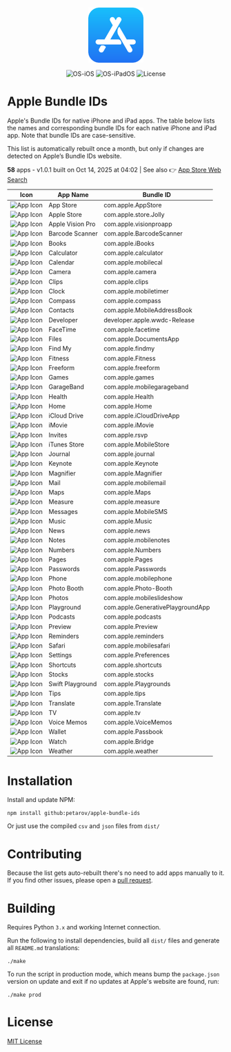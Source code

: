 <p align="center">
  <img src="../app-store.png" width="128"/>
</p>
<p align="center">
  <img alt="OS-iOS" src="https://img.shields.io/badge/iOS-gray?style=flat-square"/>
  <img alt="OS-iPadOS" src="https://img.shields.io/badge/iPadOS-gray?style=flat-square"/>
  <img alt="License" src="https://img.shields.io/github/license/petarov/google-app-ids?style=square">
</p>

# Apple Bundle IDs

Apple's Bundle IDs for native iPhone and iPad apps. The table below lists the names and corresponding bundle IDs for each native iPhone and iPad app. Note that bundle IDs are case-sensitive.

This list is automatically rebuilt once a month, but only if changes are detected on Apple’s Bundle IDs website.

**58** apps - v1.0.1 built on Oct 14, 2025 at 04:02 | See also :point_right: [App Store Web Search](https://github.com/petarov/appstore-web-search)



| Icon | App Name | Bundle ID |
| --- | --- | --- |
| ![App Icon](https://help.apple.com/assets/68A38E3994BDB53F0B0ABD67/68A38E3D94BDB53F0B0ABD6D/en_US/071e3d808543888575c6809333e268ee.png) | App Store |  com.apple.AppStore
| ![App Icon](https://help.apple.com/assets/68A38E3994BDB53F0B0ABD67/68A38E3D94BDB53F0B0ABD6D/en_US/3aa245d67f58556018efaf0a0e703363.png) | Apple Store |  com.apple.store.Jolly
| ![App Icon](https://help.apple.com/assets/68A38E3994BDB53F0B0ABD67/68A38E3D94BDB53F0B0ABD6D/en_US/68132eb07bb1f0d65cc8c747a395be74.png) | Apple Vision Pro |  com.apple.visionproapp
| ![App Icon](https://help.apple.com/assets/68A38E3994BDB53F0B0ABD67/68A38E3D94BDB53F0B0ABD6D/en_US/ca5a1e4072313662b6c482f355832655.png) | Barcode Scanner |  com.apple.BarcodeScanner
| ![App Icon](https://help.apple.com/assets/68A38E3994BDB53F0B0ABD67/68A38E3D94BDB53F0B0ABD6D/en_US/4ce7080ba99d1cf2fb7e1ceb4faba546.png) | Books |  com.apple.iBooks
| ![App Icon](https://help.apple.com/assets/68A38E3994BDB53F0B0ABD67/68A38E3D94BDB53F0B0ABD6D/en_US/ab8dd0573297379c23f2d9fc443be5b4.png) | Calculator |  com.apple.calculator
| ![App Icon](https://help.apple.com/assets/68A38E3994BDB53F0B0ABD67/68A38E3D94BDB53F0B0ABD6D/en_US/4aa265c5603173e8695be48df19d1cd1.png) | Calendar |  com.apple.mobilecal
| ![App Icon](https://help.apple.com/assets/68A38E3994BDB53F0B0ABD67/68A38E3D94BDB53F0B0ABD6D/en_US/d83b0c771bd8e11eff8fb422eb26f899.png) | Camera |  com.apple.camera
| ![App Icon](https://help.apple.com/assets/68A38E3994BDB53F0B0ABD67/68A38E3D94BDB53F0B0ABD6D/en_US/dd89c64a50298e69d1e7cf960d52726f.png) | Clips |  com.apple.clips
| ![App Icon](https://help.apple.com/assets/68A38E3994BDB53F0B0ABD67/68A38E3D94BDB53F0B0ABD6D/en_US/cf7887851fe5a3de6c26e36bcfa1288a.png) | Clock |  com.apple.mobiletimer
| ![App Icon](https://help.apple.com/assets/68A38E3994BDB53F0B0ABD67/68A38E3D94BDB53F0B0ABD6D/en_US/e1ae2449ece5ff4a768f606d8b852b16.png) | Compass |  com.apple.compass
| ![App Icon](https://help.apple.com/assets/68A38E3994BDB53F0B0ABD67/68A38E3D94BDB53F0B0ABD6D/en_US/ac29af9afd2d17634110bf8d2fa68727.png) | Contacts |  com.apple.MobileAddressBook
| ![App Icon](https://help.apple.com/assets/68A38E3994BDB53F0B0ABD67/68A38E3D94BDB53F0B0ABD6D/en_US/964ccbcbded3058f3a838b85b7d24c2f.png) | Developer |  developer.apple.wwdc-Release
| ![App Icon](https://help.apple.com/assets/68A38E3994BDB53F0B0ABD67/68A38E3D94BDB53F0B0ABD6D/en_US/9868795ff25ef207a95d8374ae894aba.png) | FaceTime |  com.apple.facetime
| ![App Icon](https://help.apple.com/assets/68A38E3994BDB53F0B0ABD67/68A38E3D94BDB53F0B0ABD6D/en_US/6f00e551511672f29c1dfb5cd6a4a601.png) | Files |  com.apple.DocumentsApp
| ![App Icon](https://help.apple.com/assets/68A38E3994BDB53F0B0ABD67/68A38E3D94BDB53F0B0ABD6D/en_US/5950824507e491d57be65034bf29a0ab.png) | Find My |  com.apple.findmy
| ![App Icon](https://help.apple.com/assets/68A38E3994BDB53F0B0ABD67/68A38E3D94BDB53F0B0ABD6D/en_US/f594631046db54f6326160c45fa6c9ea.png) | Fitness |  com.apple.Fitness
| ![App Icon](https://help.apple.com/assets/68A38E3994BDB53F0B0ABD67/68A38E3D94BDB53F0B0ABD6D/en_US/5fb4c4a70f03170b245385137aac8aa3.png) | Freeform |  com.apple.freeform
| ![App Icon](https://help.apple.com/assets/68A38E3994BDB53F0B0ABD67/68A38E3D94BDB53F0B0ABD6D/en_US/ac882cf17b94e38acaa48601ea811177.png) | Games |  com.apple.games
| ![App Icon](https://help.apple.com/assets/68A38E3994BDB53F0B0ABD67/68A38E3D94BDB53F0B0ABD6D/en_US/9ded1a37474fc59b6451a6373a142ad7.png) | GarageBand |  com.apple.mobilegarageband
| ![App Icon](https://help.apple.com/assets/68A38E3994BDB53F0B0ABD67/68A38E3D94BDB53F0B0ABD6D/en_US/65718d0717bdb4b6e4c9c3f3e62df0a8.png) | Health |  com.apple.Health
| ![App Icon](https://help.apple.com/assets/68A38E3994BDB53F0B0ABD67/68A38E3D94BDB53F0B0ABD6D/en_US/1205f679b38b123bc51ae6f39f928425.png) | Home |  com.apple.Home
| ![App Icon](https://help.apple.com/assets/68A38E3994BDB53F0B0ABD67/68A38E3D94BDB53F0B0ABD6D/en_US/360b9f7ed11b719dab6849ccf2f36c4d.png) | iCloud Drive |  com.apple.iCloudDriveApp
| ![App Icon](https://help.apple.com/assets/68A38E3994BDB53F0B0ABD67/68A38E3D94BDB53F0B0ABD6D/en_US/d648727d6a75c04a00f37fcdf6cf8e89.png) | iMovie |  com.apple.iMovie
| ![App Icon](https://help.apple.com/assets/68A38E3994BDB53F0B0ABD67/68A38E3D94BDB53F0B0ABD6D/en_US/1914fc663f67825e1d88aa229056328b.png) | Invites |  com.apple.rsvp
| ![App Icon](https://help.apple.com/assets/68A38E3994BDB53F0B0ABD67/68A38E3D94BDB53F0B0ABD6D/en_US/3492fe28adf19dd77236362c7b50cf3b.png) | iTunes Store |  com.apple.MobileStore
| ![App Icon](https://help.apple.com/assets/68A38E3994BDB53F0B0ABD67/68A38E3D94BDB53F0B0ABD6D/en_US/73b9ae126aee1b78cf3a0326c16f2eb6.png) | Journal |  com.apple.journal
| ![App Icon](https://help.apple.com/assets/68A38E3994BDB53F0B0ABD67/68A38E3D94BDB53F0B0ABD6D/en_US/4404f94bb00a8e0e08be4d39f1bdc57a.png) | Keynote |  com.apple.Keynote
| ![App Icon](https://help.apple.com/assets/68A38E3994BDB53F0B0ABD67/68A38E3D94BDB53F0B0ABD6D/en_US/6c2e0c6768f9348e652b29c821e9c7a7.png) | Magnifier |  com.apple.Magnifier
| ![App Icon](https://help.apple.com/assets/68A38E3994BDB53F0B0ABD67/68A38E3D94BDB53F0B0ABD6D/en_US/0681f83644561a952a68671dabeaaf0a.png) | Mail |  com.apple.mobilemail
| ![App Icon](https://help.apple.com/assets/68A38E3994BDB53F0B0ABD67/68A38E3D94BDB53F0B0ABD6D/en_US/4b6688e61702fb24a58390662791ed71.png) | Maps |  com.apple.Maps
| ![App Icon](https://help.apple.com/assets/68A38E3994BDB53F0B0ABD67/68A38E3D94BDB53F0B0ABD6D/en_US/57cc1c3a10ef36f79edc6f0c2e340f96.png) | Measure |  com.apple.measure
| ![App Icon](https://help.apple.com/assets/68A38E3994BDB53F0B0ABD67/68A38E3D94BDB53F0B0ABD6D/en_US/a4faeae46cd6efcfd95ec07fd493dc61.png) | Messages |  com.apple.MobileSMS
| ![App Icon](https://help.apple.com/assets/68A38E3994BDB53F0B0ABD67/68A38E3D94BDB53F0B0ABD6D/en_US/a7fef635e58c9598401c8752e148c818.png) | Music |  com.apple.Music
| ![App Icon](https://help.apple.com/assets/68A38E3994BDB53F0B0ABD67/68A38E3D94BDB53F0B0ABD6D/en_US/b4655ffc33a363351cf022675f727b42.png) | News |  com.apple.news
| ![App Icon](https://help.apple.com/assets/68A38E3994BDB53F0B0ABD67/68A38E3D94BDB53F0B0ABD6D/en_US/0023b78fd2538767108dda657985d7d7.png) | Notes |  com.apple.mobilenotes
| ![App Icon](https://help.apple.com/assets/68A38E3994BDB53F0B0ABD67/68A38E3D94BDB53F0B0ABD6D/en_US/3156cd57bc854ec55158024a44569849.png) | Numbers |  com.apple.Numbers
| ![App Icon](https://help.apple.com/assets/68A38E3994BDB53F0B0ABD67/68A38E3D94BDB53F0B0ABD6D/en_US/86225a29f6b8b34f25ee43e8adf8e3d2.png) | Pages |  com.apple.Pages
| ![App Icon](https://help.apple.com/assets/68A38E3994BDB53F0B0ABD67/68A38E3D94BDB53F0B0ABD6D/en_US/55ca219f0b08e951bc9ce37e5294a5bf.png) | Passwords |  com.apple.Passwords
| ![App Icon](https://help.apple.com/assets/68A38E3994BDB53F0B0ABD67/68A38E3D94BDB53F0B0ABD6D/en_US/4d33e010b45a62316127fae0e1dc7d58.png) | Phone |  com.apple.mobilephone
| ![App Icon](https://help.apple.com/assets/68A38E3994BDB53F0B0ABD67/68A38E3D94BDB53F0B0ABD6D/en_US/4c542052a9746167421125c71fc58328.png) | Photo Booth |  com.apple.Photo-Booth
| ![App Icon](https://help.apple.com/assets/68A38E3994BDB53F0B0ABD67/68A38E3D94BDB53F0B0ABD6D/en_US/634eb7f2c34770bf0e66021b07c740ae.png) | Photos |  com.apple.mobileslideshow
| ![App Icon](https://help.apple.com/assets/68A38E3994BDB53F0B0ABD67/68A38E3D94BDB53F0B0ABD6D/en_US/5ed14a83f485d25c5c77340192dcd8f0.png) | Playground |  com.apple.GenerativePlaygroundApp
| ![App Icon](https://help.apple.com/assets/68A38E3994BDB53F0B0ABD67/68A38E3D94BDB53F0B0ABD6D/en_US/4914435d08e26901613dd885d33e874a.png) | Podcasts |  com.apple.podcasts
| ![App Icon](https://help.apple.com/assets/68A38E3994BDB53F0B0ABD67/68A38E3D94BDB53F0B0ABD6D/en_US/6da7b79db099bc30de617e577dd5dffb.png) | Preview |  com.apple.Preview
| ![App Icon](https://help.apple.com/assets/68A38E3994BDB53F0B0ABD67/68A38E3D94BDB53F0B0ABD6D/en_US/9fbbd0b8090dadb79bc3e8303ecc0e47.png) | Reminders |  com.apple.reminders
| ![App Icon](https://help.apple.com/assets/68A38E3994BDB53F0B0ABD67/68A38E3D94BDB53F0B0ABD6D/en_US/4236b540374dd23e0ba9e00d84f328ac.png) | Safari |  com.apple.mobilesafari
| ![App Icon](https://help.apple.com/assets/68A38E3994BDB53F0B0ABD67/68A38E3D94BDB53F0B0ABD6D/en_US/10da108a1ca2e743e53ff6b830473174.png) | Settings |  com.apple.Preferences
| ![App Icon](https://help.apple.com/assets/68A38E3994BDB53F0B0ABD67/68A38E3D94BDB53F0B0ABD6D/en_US/e30464a5cf17b16480a09f289231c001.png) | Shortcuts |  com.apple.shortcuts
| ![App Icon](https://help.apple.com/assets/68A38E3994BDB53F0B0ABD67/68A38E3D94BDB53F0B0ABD6D/en_US/7a26f608955529ffd4e770512cc7a716.png) | Stocks |  com.apple.stocks
| ![App Icon](https://help.apple.com/assets/68A38E3994BDB53F0B0ABD67/68A38E3D94BDB53F0B0ABD6D/en_US/7c2614bc7187301108596bcfa1bf1b89.png) | Swift Playground |  com.apple.Playgrounds
| ![App Icon](https://help.apple.com/assets/68A38E3994BDB53F0B0ABD67/68A38E3D94BDB53F0B0ABD6D/en_US/4adb39ac3f65db381333d01c51f5319b.png) | Tips |  com.apple.tips
| ![App Icon](https://help.apple.com/assets/68A38E3994BDB53F0B0ABD67/68A38E3D94BDB53F0B0ABD6D/en_US/74aa668910bcfb88d7e8aa3f80a1f6f3.png) | Translate |  com.apple.Translate
| ![App Icon](https://help.apple.com/assets/68A38E3994BDB53F0B0ABD67/68A38E3D94BDB53F0B0ABD6D/en_US/25f38412b910d9c8e9aa0b501e4ba5ab.png) | TV |  com.apple.tv
| ![App Icon](https://help.apple.com/assets/68A38E3994BDB53F0B0ABD67/68A38E3D94BDB53F0B0ABD6D/en_US/d2cdf4b7cd60262c6ecfab65d55d6b44.png) | Voice Memos |  com.apple.VoiceMemos
| ![App Icon](https://help.apple.com/assets/68A38E3994BDB53F0B0ABD67/68A38E3D94BDB53F0B0ABD6D/en_US/59444fe32082698a130fb0e842f45f49.png) | Wallet |  com.apple.Passbook
| ![App Icon](https://help.apple.com/assets/68A38E3994BDB53F0B0ABD67/68A38E3D94BDB53F0B0ABD6D/en_US/a03bb76334d7e969a2bbcbeefc515790.png) | Watch |  com.apple.Bridge
| ![App Icon](https://help.apple.com/assets/68A38E3994BDB53F0B0ABD67/68A38E3D94BDB53F0B0ABD6D/en_US/c48a1bb92c915a0bb187ab3d87144263.png) | Weather |  com.apple.weather


# Installation

Install and update NPM:

    npm install github:petarov/apple-bundle-ids

Or just use the compiled `csv` and `json` files from `dist/`

# Contributing

Because the list gets auto-rebuilt  there's no need to add apps manually to it. If you find other issues, please open a [pull request](https://github.com/petarov/apple-bundle-ids/pulls).

# Building

Requires Python `3.x` and working Internet connection.

Run the following to install dependencies, build all `dist/` files and generate all `README.md` translations:

    ./make

To run the script in production mode, which means bump the `package.json` version on update and exit if no updates at Apple's website are found, run:

    ./make prod

# License

[MIT License](LICENSE)
